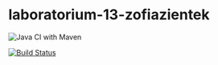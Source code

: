 # laboratorium-13-zofiazientek

![Java CI with Maven](https://github.com/testowanieaplikacjijavaug/laboratorium-13-zofiazientek/workflows/Java%20CI%20with%20Maven/badge.svg)

[![Build Status](https://travis-ci.com/testowanieaplikacjijavaug/laboratorium-13-zofiazientek.svg?token=WUK8y5rCxELLLihowzhY&branch=master)](https://travis-ci.com/testowanieaplikacjijavaug/laboratorium-13-zofiazientek)
